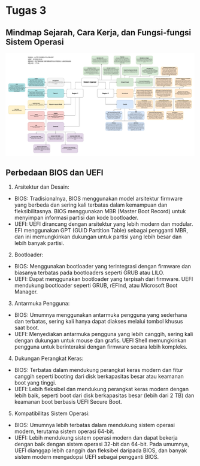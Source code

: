 # Tugas 3
## Mindmap Sejarah, Cara Kerja, dan Fungsi-fungsi Sistem Operasi
![](assets/mindmap.jpg)

## Perbedaan BIOS dan UEFI
1. Arsitektur dan Desain:
- BIOS: Tradisionalnya, BIOS menggunakan model arsitektur firmware yang berbeda dan sering kali terbatas dalam kemampuan dan fleksibilitasnya. BIOS menggunakan MBR (Master Boot Record) untuk menyimpan informasi partisi dan kode bootloader.
- UEFI: UEFI dirancang dengan arsitektur yang lebih modern dan modular. EFI menggunakan GPT (GUID Partition Table) sebagai pengganti MBR, dan ini memungkinkan dukungan untuk partisi yang lebih besar dan lebih banyak partisi.

2. Bootloader:
- BIOS: Menggunakan bootloader yang terintegrasi dengan firmware dan biasanya terbatas pada bootloaders seperti GRUB atau LILO.
- UEFI: Dapat menggunakan bootloader yang terpisah dari firmware. UEFI mendukung bootloader seperti GRUB, rEFInd, atau Microsoft Boot Manager.

3. Antarmuka Pengguna:
- BIOS: Umumnya menggunakan antarmuka pengguna yang sederhana dan terbatas, sering kali hanya dapat diakses melalui tombol khusus saat boot.
- UEFI: Menyediakan antarmuka pengguna yang lebih canggih, sering kali dengan dukungan untuk mouse dan grafis. UEFI Shell memungkinkan pengguna untuk berinteraksi dengan firmware secara lebih kompleks.

4. Dukungan Perangkat Keras:
- BIOS: Terbatas dalam mendukung perangkat keras modern dan fitur canggih seperti booting dari disk berkapasitas besar atau keamanan boot yang tinggi.
- UEFI: Lebih fleksibel dan mendukung perangkat keras modern dengan lebih baik, seperti boot dari disk berkapasitas besar (lebih dari 2 TB) dan keamanan boot berbasis UEFI Secure Boot.

5. Kompatibilitas Sistem Operasi:
- BIOS: Umumnya lebih terbatas dalam mendukung sistem operasi modern, terutama sistem operasi 64-bit.
- UEFI: Lebih mendukung sistem operasi modern dan dapat bekerja dengan baik dengan sistem operasi 32-bit dan 64-bit.
Pada umumnya, UEFI dianggap lebih canggih dan fleksibel daripada BIOS, dan banyak sistem modern mengadopsi UEFI sebagai pengganti BIOS.
